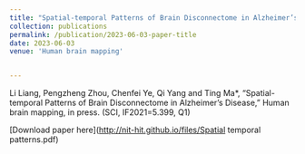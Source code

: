 ```yaml
---
title: "Spatial-temporal Patterns of Brain Disconnectome in Alzheimer’s Disease"
collection: publications
permalink: /publication/2023-06-03-paper-title
date: 2023-06-03
venue: 'Human brain mapping'


---
```

Li Liang, Pengzheng Zhou, Chenfei Ye, Qi Yang and Ting Ma*, “Spatial-temporal Patterns of Brain Disconnectome in Alzheimer’s Disease,” Human brain mapping, in press. (SCI, IF2021=5.399, Q1)

[Download paper here](http://nit-hit.github.io/files/Spatial temporal patterns.pdf)

